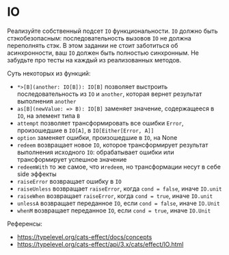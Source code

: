 # IO
Реализуйте собственный подсет `IO` функциональности.
`IO` должно быть стэкобезопасным: последовательность вызовов `IO` не должна переполнять стэк. 
В этом задании не стоит заботиться об асинхронности, ваш `IO` должен быть полностью синхронным.
Не забудьте про тесты на каждый из реализованных методов.

Суть некоторых из функций:
* `*>[B](another: IO[B]): IO[B]` позволяет выстроить последовательность из `IO` и `another`, которая вернет результат выполнения `another`
* `as[B](newValue: => B): IO[B]` заменяет значение, содержащееся в `IO`, на элемент типа `B`
* `attempt` позволяет трансформировать все ошибки `Error`, произошедшие в `IO[A]`, в `IO[Either[Error, A]]`
* `option` заменяет ошибки, произошедшие в `IO`, на None
* `redeem` возвращает новое `IO`, которое трансформирует результат выполнения исходного `IO`: обрабатывает ошибки или трансформирует успешное значение
* `redeemWith` то же самое, что и`redeem`, но трансформации несут в себе side эффекты
* `raiseError` возвращает ошибку в `IO`
* `raiseUnless` возвращает `raiseError`, когда `cond = false`, иначе `IO.unit`
* `raiseWhen` возвращает `raiseError`, когда `cond = true`, иначе `IO.unit`
* `unlessA` возвращает переданное `IO`, если `cond = false`, иначе `IO.Unit`
* `whenM` возвращает переданное `IO`, если `cond = true`, иначе `IO.Unit`

Референсы:
* https://typelevel.org/cats-effect/docs/concepts
* https://typelevel.org/cats-effect/api/3.x/cats/effect/IO.html